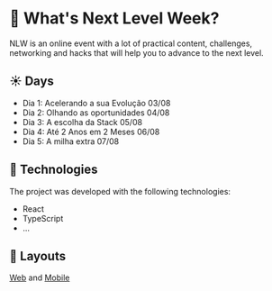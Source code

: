 # :rocket: What's Next Level Week?

NLW is an online event with a lot of practical content, challenges, networking and hacks that will help you to advance to the next level.

## :sunny: Days

* Dia 1: Acelerando a sua Evolução 03/08
* Dia 2: Olhando as oportunidades 04/08
* Dia 3: A escolha da Stack 05/08
* Dia 4: Até 2 Anos em 2 Meses 06/08
* Dia 5: A milha extra 07/08

## :purple_heart: Technologies

The project was developed with the following technologies:

* React
* TypeScript
* ...

## :art: Layouts

[Web](https://www.figma.com/file/GHGS126t7WYjnPZdRKChJF/Proffy-Web) and [Mobile](https://www.figma.com/file/e33KvgUpFdunXxJjHnK7CG/Proffy-Mobile)
